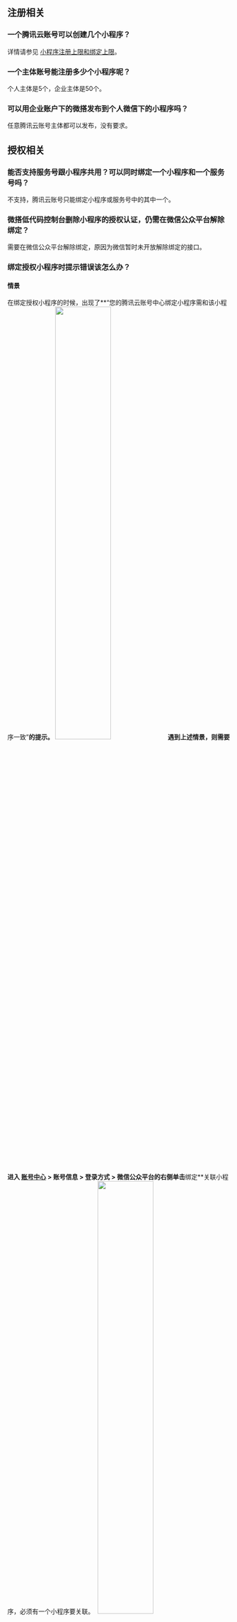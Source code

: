 
## 注册相关

[](id:que1)
### 一个腾讯云账号可以创建几个小程序？
详情请参见 [小程序注册上限和绑定上限](https://kf.qq.com/faq/170109F3MRFj170109eYJ7fi.html)。

[](id:que2)
### 一个主体账号能注册多少个小程序呢？
个人主体是5个，企业主体是50个。

[](id:que3)
### 可以用企业账户下的微搭发布到个人微信下的小程序吗？
任意腾讯云账号主体都可以发布，没有要求。


## 授权相关

[](id:que4)
### 能否支持服务号跟小程序共用？可以同时绑定一个小程序和一个服务号吗？
不支持，腾讯云账号只能绑定小程序或服务号中的其中一个。

[](id:que5)
### 微搭低代码控制台删除小程序的授权认证，仍需在微信公众平台解除绑定？
需要在微信公众平台解除绑定，原因为微信暂时未开放解除绑定的接口。

[](id:que6)
### 绑定授权小程序时提示错误该怎么办？

#### 情景
在绑定授权小程序的时候，出现了**“您的腾讯云账号中心绑定小程序需和该小程序一致”**的提示。
<img src = "https://qcloudimg.tencent-cloud.cn/raw/e341a2e95d255102a3c9bc53fbd7b03a.png" style = "width:50%"> 
遇到上述情景，则需要进入 [**账号中心**](https://console.cloud.tencent.com/developer) > **账号信息** > **登录方式** > **微信公众平台**的右侧单击**绑定**关联小程序，必须有一个小程序要关联。 
<img src = "https://qcloudimg.tencent-cloud.cn/raw/83485f96477de4341da710e5122c6415.png" style = "width:50%"> 

 [](id:que7)
### 客户想更换公司营业执照，小程序已经创建好了，小程序怎么更换主体认证？
主体更换公司营业执照可参见 [主体修正](https://kf.qq.com/faq/200918qMzEbi2009186VZVju.html) 。如果不符合主体修正中所描述的情景，建议进行小程序迁移操作，详情请参见 [小程序迁移](https://kf.qq.com/product/wx_xcx.html#hid=2790)。

 [](id:que8)
### 小程序上线之后，在哪里能够进行小程序名称的修改？
需要自行登录 [微信小程序](https://mp.weixin.qq.com/?token=&lang=zh_CN) 的后台页面进行修改。

 [](id:que9)
### 已发布的小程序怎么解绑？
在对应的应用详情中进行解绑操作即可。


 [](id:que10)
### 腾讯云账号解绑微信小程序会影响已发布的小程序使用吗？
不影响。


 [](id:que11)
### 为什么会提示小程序发布异常，没有开通云开发？
![](https://qcloudimg.tencent-cloud.cn/raw/779543bf7d63ec74fc5f5c6f9c49724b.png)
需要前往 [账号中心](https://console.cloud.tencent.com/developer) 关联这个小程序，然后重新授权下。




## 开发相关

[](id:que12)
### 低码如何调用小程序的 API？
可在低码编辑器中直接调用即可，例如 `wx.XXX`。

[](id:que13)
### 微搭搭建的小程序如何获取用户 openid？
两种方式，一种是做登录功能获取 code 然后调微信接口返回，一种是云调用直接获取，将云函数写入数据源方法，从低码编辑器里编写办法调用。详情请参见 [小程序获取手机号](https://docs.cloudbase.net/lowcode/components/wedaUI/src/docs/compsdocs/wxOpen/Phone)。

[](id:que14)
### 小程序发布后的版本有办法加打印调试吗？
发布到小程序后可以通过打开小程序调试查看打印内容。

[](id:que15)
### 小程序提示评分人数不足，不可以转发朋友，该怎么解决？
在页面生命周期添加 onShareAppMessage 函数即可。详情请参见 [微信开放文档](https://developers.weixin.qq.com/miniprogram/dev/reference/api/Page.html#onShareAppMessage-Object-object)。

[](id:que16)
### 怎么实现在小程序页面里加入视频？
可以先使用自定义组件来实现，视频组件目前已在规划中，详情请参见 [自定义组件](https://cloud.tencent.com/document/product/1301/53287)。

[](id:que17)
### 小程序上面实际发布的和实时预览的不一样，发布之后，文字大小变大了。
Web 浏览器的安全字和小程序的安全字不一样。由于小程序 CSS 尺寸单位是以 rpx 为标准的原因（1rpx = 0.5px），导致文字大小变大，且当小程序字体尺寸小于 24rpx 时会以 24rpx 显示。 

 [](id:que18)
### 微搭小程序如何实现无缝跳转到同公司其他小程序上？
有个打开小程序接口，需要写自定义方法，详情请参见 [跳转其他小程序](https://developers.weixin.qq.com/miniprogram/dev/api/navigate/wx.navigateToMiniProgram.html)。

 [](id:que19)
### 微搭小程序发布后图片不显示？
图片组件不支持高度参数为 auto。
<img src = "https://qcloudimg.tencent-cloud.cn/raw/dc893928a4b67a685adf1ab9bb4fb907.png" style = "width:50%"> 

 [](id:que20)
### 在写云函数时调用了 wx. 的函数，导致报错？
wx 方法只能在小程序内使用，云函数不可以使用。



[](id:que21)
### 微搭创建的 H5 页面，用 web-view 嵌入到微信小程序中，H5 和小程序之间是否可以传参？
 1. 用 webview 引入 H5 页面，需要配置业务域名，并在 H5 服务器那边加入校验文件
 2. 进到 [静态托管](https://console.cloud.tencent.com/tcb/hosting/index)，找到对应域名的根目录，上传校验文件。


[](id:que22)
### 微搭的 H5 做微信授权登录时，跳转不了吗？
目前只支持小程序。


[](id:que23)
### 外部小程序授权微搭后，内容会被覆盖吗？
不会覆盖。


[](id:que24)
### 同一个公司下不同的公众号或小程序需要部署同类的应用，功能有小区别，可以复用已经做好的小程序吗？
不支持复制应用。

[](id:que25)
### 微搭是否支持原生微信小程序的 open-data 组件？用来静默显示微信用户的头像和昵称？
微信相关的接口能力可以在代码编辑器中通过代码方式进行调用；小程序官方组件可以开发为自定义组件，然后在微搭中使用，可参见 [webview 组件](https://cloud.tencent.com/document/product/1301/72177)。


## 审核相关
[](id:que26)
### 一般小程序应用审核需要多久？
一般小程序应用审核需要1个 - 7个工作日。

[](id:que27)
### 小程序提交审核后，审核失败，如何处理？
小程序审核由微信侧把控，相关审核类问题请咨询微信侧客服处理。

[](id:que28)
### 电商类小程序上架商品审核未通过，如何处理？
小程序审核由微信侧把控，相关审核类问题请咨询微信侧客服处理。

[](id:que29)
### 小程序提交审核后在哪里能看到进度？
主页，我的应用。

[](id:que30)
### 小程序审核时提示“小程序功能不符合规则”该怎么办？
#### 情景
小程序功能不符合规则：您好，小程序内涉及收集"手机号"相关接口或组件，请通过接口完善**"用户隐私保护指引"**后再重新提审。
<img src = "https://qcloudimg.tencent-cloud.cn/raw/121e75f966ef4d5286b2153ad30c7790.png" style = "width:50%">
遇到上述情景则需要单击**前往配置**配置手机号，并按照隐私指引配置提交。
<img src = "https://qcloudimg.tencent-cloud.cn/raw/13c6bfceefe1f356265f1fa49a5623a6.png" style ="width:50%"> 
配置好后在**微搭控制台** > **应用详情** > **应用版本**列表中单击操作列下的**提交审核**即可。
<img src = "https://qcloudimg.tencent-cloud.cn/raw/e48c614d88285afb63f7cb6fe7f95170.png" style = "width:50%">


## 部署相关
[](id:que31)
### 小程序（预览版）部署失败？
请检查 CI 白名单是否已关闭，登录 [小程序后台](https://mp.weixin.qq.com/)，在**开发** > **开发管理** > **开发设置**中，IP 白名单必须是禁用状态。
<img src = "https://main.qcloudimg.com/raw/c9fbde9cb8b10b56656a8bf5fbd70d83.png" style = "width:50%">
